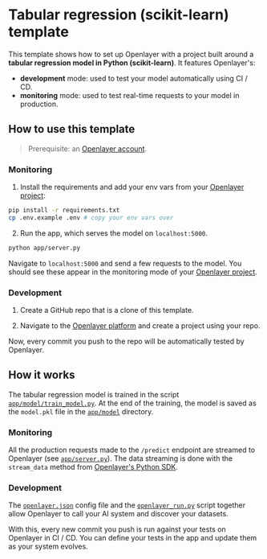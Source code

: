 # Tabular regression (scikit-learn) template

This template shows how to set up Openlayer with a project built around a **tabular regression model in Python (scikit-learn)**. It
features Openlayer's:

- **development** mode: used to test your model automatically using CI / CD.
- **monitoring** mode: used to test real-time requests to your model in production.

## How to use this template

> Prerequisite: an [Openlayer account](https://app.openlayer.com/).

### Monitoring

1. Install the requirements and add your env vars from your [Openlayer project](https://app.openlayer.com/):

```bash
pip install -r requirements.txt
cp .env.example .env # copy your env vars over
```

2. Run the app, which serves the model on `localhost:5000`.

```bash
python app/server.py
```

Navigate to `localhost:5000` and send a few requests to the model. You should see these appear in the monitoring mode of your [Openlayer project](https://app.openlayer.com/).

### Development

1. Create a GitHub repo that is a clone of this template.

2. Navigate to the [Openlayer platform](https://app.openlayer.com/) and create a project using your repo.

Now, every commit you push to the repo will be automatically tested by Openlayer.

## How it works

The tabular regression model is trained in the script [`app/model/train_model.py`](/python/tabular-regression/scikit-learn/diabetes-prediction/app/model/train_model.py). At the end of the training, the model is saved as the `model.pkl` file in the [`app/model`](/python/tabular-regression/scikit-learn/diabetes-prediction/app/model) directory.

### Monitoring

All the production requests made to the `/predict` endpoint are streamed to Openlayer (see [`app/server.py`](/python/tabular-regression/scikit-learn/diabetes-prediction/app/server.py)). The data streaming is done with the `stream_data` method from [Openlayer's Python SDK](https://reference.openlayer.com/reference/api/openlayer.InferencePipeline.stream_data.html).

### Development

The [`openlayer.json`](/python/llms/langchain/openlayer.json) config file and the [`openlayer_run.py`](/python/llms/langchain/openlayer_run.py) script together allow Openlayer to call your AI system and discover your datasets.

With this, every new commit you push is run against your tests on Openlayer in CI / CD. You can define your tests in the app and update them as your system evolves.

